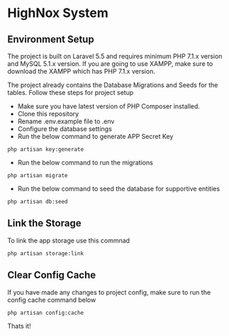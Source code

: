 # HighNox System

## Environment Setup

The project is built on Laravel 5.5 and requires minimum PHP 7.1.x version and MySQL 5.1.x version. If you are going to use XAMPP, make sure to download the XAMPP which has PHP 7.1.x version.

The project already contains the Database Migrations and Seeds for the tables. Follow these steps for project setup

- Make sure you have latest version of PHP Composer installed.
- Clone this repository
- Rename .env.example file to .env
- Configure the database settings
- Run the below command to generate APP Secret Key
```    
php artisan key:generate
```
- Run the below command to run the migrations
```
php artisan migrate
```
- Run the below command to seed the database for supportive entities
```
php artisan db:seed
```

## Link the Storage 

To link the app storage use this commnad 
```    
php artisan storage:link
```

## Clear Config Cache

If you have made any changes to project config, make sure to run the config cache command below

```    
php artisan config:cache
```


Thats it!